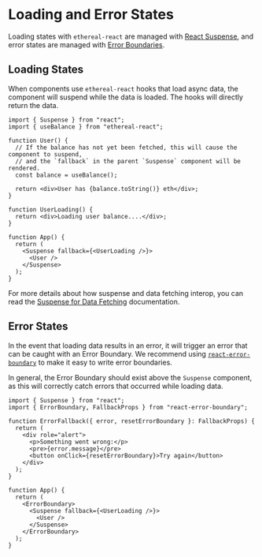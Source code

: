 ---
---

# Loading and Error States

Loading states with `ethereal-react` are managed with [React Suspense](https://reactjs.org/docs/react-api.html#reactsuspense), and error states are managed with [Error Boundaries](https://reactjs.org/docs/error-boundaries.html).

## Loading States

When components use `ethereal-react` hooks that load async data, the component will suspend while the data is loaded. The hooks will directly return the data.

```tsx
import { Suspense } from "react";
import { useBalance } from "ethereal-react";

function User() {
  // If the balance has not yet been fetched, this will cause the component to suspend,
  // and the `fallback` in the parent `Suspense` component will be rendered.
  const balance = useBalance();

  return <div>User has {balance.toString()} eth</div>;
}

function UserLoading() {
  return <div>Loading user balance....</div>;
}

function App() {
  return (
    <Suspense fallback={<UserLoading />}>
      <User />
    </Suspense>
  );
}
```

For more details about how suspense and data fetching interop, you can read the [Suspense for Data Fetching](https://reactjs.org/docs/concurrent-mode-suspense.html) documentation.

## Error States

In the event that loading data results in an error, it will trigger an error that can be caught with an Error Boundary. We recommend using [`react-error-boundary`](https://www.npmjs.com/package/react-error-boundary) to make it easy to write error boundaries.

In general, the Error Boundary should exist above the `Suspense` component, as this will correctly catch errors that occurred while loading data.

```tsx
import { Suspense } from "react";
import { ErrorBoundary, FallbackProps } from "react-error-boundary";

function ErrorFallback({ error, resetErrorBoundary }: FallbackProps) {
  return (
    <div role="alert">
      <p>Something went wrong:</p>
      <pre>{error.message}</pre>
      <button onClick={resetErrorBoundary}>Try again</button>
    </div>
  );
}

function App() {
  return (
    <ErrorBoundary>
      <Suspense fallback={<UserLoading />}>
        <User />
      </Suspense>
    </ErrorBoundary>
  );
}
```
